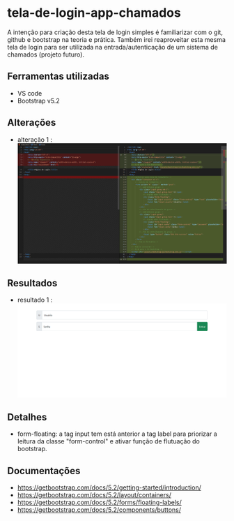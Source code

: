 # tela-de-login-app-chamados
A intenção para criação desta tela de login simples é familiarizar com o git, github e bootstrap na teoria e prática.
Também irei reaproveitar esta mesma tela de login para ser utilizada na entrada/autenticação de um sistema de chamados (projeto futuro).

## Ferramentas utilizadas
- VS code
- Bootstrap v5.2

## Alterações
- alteração 1 :
![Screenshot](/assets/img/readme/altera1.PNG)

## Resultados
- resultado 1 :
![Screenshot](/assets/img/readme/result1.PNG)

## Detalhes
- form-floating: a tag input tem está anterior a tag label para priorizar a leitura da classe "form-control" e ativar função de flutuação do bootstrap.

## Documentações
- https://getbootstrap.com/docs/5.2/getting-started/introduction/
- https://getbootstrap.com/docs/5.2/layout/containers/
- https://getbootstrap.com/docs/5.2/forms/floating-labels/
- https://getbootstrap.com/docs/5.2/components/buttons/

